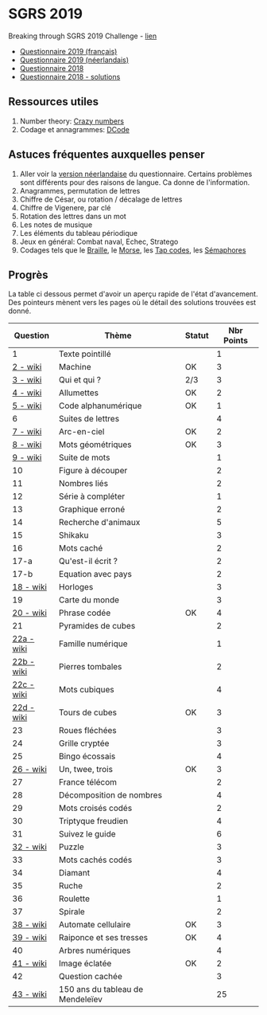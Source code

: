 # SGRS 2019
Breaking through SGRS 2019 Challenge - [lien](https://www.mil.be/fr/communiques-presse/les-enigmes-du-sgrs-sont-de-retour)

* [Questionnaire 2019 (français)](./doc/SGRS%202019.pdf)
* [Questionnaire 2019 (néerlandais)](./doc/SGRS%202019%20-%20NL.pdf)
* [Questionnaire 2018](./doc/SGRS%202018.pdf)
* [Questionnaire 2018 - solutions](./doc/SGRS%202018%20-%20Soluce.pdf)

## Ressources utiles

1. Number theory: [Crazy numbers](https://www.crazy-numbers.com/)
2. Codage et annagrammes: [DCode](https://www.dcode.fr/)


## Astuces fréquentes auxquelles penser

1. Aller voir la [version néerlandaise](doc/SGRS%202019%20-%20NL.pdf) du questionnaire. Certains problèmes sont différents pour des raisons de langue. Ca donne de l'information.
2. Anagrammes, permutation de lettres
3. Chiffre de César, ou rotation / décalage de lettres
4. Chiffre de Vigenere, par clé
5. Rotation des lettres dans un mot
6. Les notes de musique
7. Les éléments du tableau périodique
8. Jeux en général: Combat naval, Echec, Stratego
9. Codages tels que le [Braille](https://fr.wikipedia.org/wiki/Braille), le [Morse](https://fr.wikipedia.org/wiki/Code_Morse_international), les [Tap codes](https://fr.wikipedia.org/wiki/Tap_code), les [Sémaphores](https://fr.wikipedia.org/wiki/Alphabet_s%C3%A9maphore)


## Progrès
La table ci dessous permet d'avoir un aperçu rapide de l'état d'avancement. Des pointeurs mènent vers les pages où le détail des solutions trouvées est donné.

| Question | Thème | Statut | Nbr Points |
|----------|-------|--------|------------|
| 1                       | Texte pointillé                       |      | 1 |
| [2 - wiki](wiki/P02.md) | Machine                               |  OK  | 3 |
| [3 - wiki](wiki/P03.md) | Qui et qui ?                          |  2/3 | 3 |
| [4 - wiki](wiki/P04.md) | Allumettes                            |  OK  | 2 |
| [5 - wiki](wiki/P05.md) | Code alphanumérique                   |  OK  | 1 |
| 6                       | Suites de lettres                     |      | 4 |
| [7 - wiki](wiki/P07.md) | Arc-en-ciel                           |  OK  | 2 |
| [8 - wiki](wiki/P08.md) | Mots géométriques                     |  OK  | 3 |
| [9 - wiki](wiki/P09.md) | Suite de mots                         |      | 1 |
| 10                      | Figure à découper                     |      | 2 |
| 11                      | Nombres liés                          |      | 2 |
| 12                      | Série à compléter                     |      | 1 |
| 13                      | Graphique erroné                      |      | 2 |
| 14                      | Recherche d'animaux                   |      | 5 |
| 15                      | Shikaku                               |      | 3 |
| 16                      | Mots caché                            |      | 2 |
| 17-a                    | Qu'est-il écrit ?                     |      | 2 |
| 17-b                    | Equation avec pays                    |      | 2 |
| [18 - wiki](wiki/P18.md)| Horloges                              |      | 3 |
| 19                      | Carte du monde                        |      | 3 |
| [20 - wiki](wiki/P20.md)| Phrase codée                          | OK   | 4 |
| 21                      | Pyramides de cubes                    |      | 2 |
|[22a - wiki](wiki/P22.md)| Famille numérique                     |      | 1 |
|[22b - wiki](wiki/P22.md)| Pierres tombales                      |      | 2 |
|[22c - wiki](wiki/P22.md)| Mots cubiques                         |      | 4 |
|[22d - wiki](wiki/P22.md)| Tours de cubes                        |  OK  | 3 |
| 23                      | Roues fléchées                        |      | 3 |
| 24                      | Grille cryptée                        |      | 3 |
| 25                      | Bingo écossais                        |      | 4 |
|[26 - wiki](wiki/P26.md) | Un, twee, trois                       | OK   | 3 |
| 27                      | France télécom                        |      | 2 |
| 28                      | Décomposition de nombres              |      | 4 |
| 29                      | Mots croisés codés                    |      | 2 |
| 30                      | Triptyque freudien                    |      | 4 |
| 31                      | Suivez le guide                       |      | 6 |
|[32 - wiki](wiki/P32.md) | Puzzle                                |      | 3 |
| 33                      | Mots cachés codés                     |      | 3 |
| 34                      | Diamant                               |      | 4 |
| 35                      | Ruche                                 |      | 2 |
| 36                      | Roulette                              |      | 1 |
| 37                      | Spirale                               |      | 2 |
|[38 - wiki](wiki/P38.md) | Automate cellulaire                   |  OK  | 3 |
|[39 - wiki](wiki/P39.md) | Raiponce et ses tresses               |  OK  | 4 |
| 40                      | Arbres numériques                     |      | 4 |
|[41 - wiki](wiki/P41.md) | Image éclatée                         |  OK  | 2 |
| 42                      | Question cachée                       |      | 3 |
|[43 - wiki](wiki/P43.md) | 150 ans du tableau de Mendeleïev      |      |25 |
